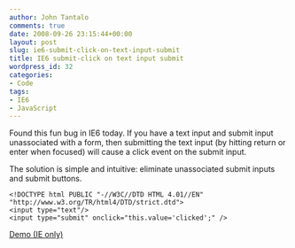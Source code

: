```yaml
---
author: John Tantalo
comments: true
date: 2008-09-26 23:15:44+00:00
layout: post
slug: ie6-submit-click-on-text-input-submit
title: IE6 submit-click on text input submit
wordpress_id: 32
categories:
- Code
tags:
- IE6
- JavaScript
---
```


Found this fun bug in IE6 today. If you have a text input and submit input unassociated with a form, then submitting the text input (by hitting return or enter when focused) will cause a click event on the submit input.

The solution is simple and intuitive: eliminate unassociated submit inputs and submit buttons.

    <!DOCTYPE html PUBLIC "-//W3C//DTD HTML 4.01//EN"
    "http://www.w3.org/TR/html4/DTD/strict.dtd">
    <input type="text"/>
    <input type="submit" onclick="this.value='clicked';" />

[Demo (IE only)](http://software.hixie.ch/utilities/js/live-dom-viewer/?%3C!DOCTYPE%20html%20PUBLIC%20%22-%2F%2FW3C%2F%2FDTD%20HTML%204.01%2F%2FEN%22%0D%0A%22http%3A%2F%2Fwww.w3.org%2FTR%2Fhtml4%2FDTD%2Fstrict.dtd%22%3E%0D%0A%3Cinput%20type%3D%22text%22%2F%3E%0D%0A%3Cinput%20type%3D%22submit%22%20onclick%3D%22this.value%3D'clicked'%3B%22%20%2F%3E)
